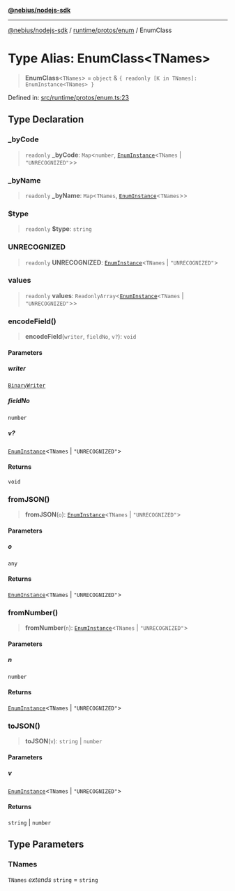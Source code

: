 [**@nebius/nodejs-sdk**](../../../../README.md)

***

[@nebius/nodejs-sdk](../../../../README.md) / [runtime/protos/enum](../README.md) / EnumClass

# Type Alias: EnumClass\<TNames\>

> **EnumClass**\<`TNames`\> = `object` & `{ readonly [K in TNames]: EnumInstance<TNames> }`

Defined in: [src/runtime/protos/enum.ts:23](https://github.com/nebius/nodejs-sdk/blob/a37d220b2851e3bf0d396cb03828d544f584df45/src/runtime/protos/enum.ts#L23)

## Type Declaration

### \_byCode

> `readonly` **\_byCode**: `Map`\<`number`, [`EnumInstance`](EnumInstance.md)\<`TNames` \| `"UNRECOGNIZED"`\>\>

### \_byName

> `readonly` **\_byName**: `Map`\<`TNames`, [`EnumInstance`](EnumInstance.md)\<`TNames`\>\>

### $type

> `readonly` **$type**: `string`

### UNRECOGNIZED

> `readonly` **UNRECOGNIZED**: [`EnumInstance`](EnumInstance.md)\<`TNames` \| `"UNRECOGNIZED"`\>

### values

> `readonly` **values**: `ReadonlyArray`\<[`EnumInstance`](EnumInstance.md)\<`TNames` \| `"UNRECOGNIZED"`\>\>

### encodeField()

> **encodeField**(`writer`, `fieldNo`, `v?`): `void`

#### Parameters

##### writer

[`BinaryWriter`](../../core/classes/BinaryWriter.md)

##### fieldNo

`number`

##### v?

[`EnumInstance`](EnumInstance.md)\<`TNames` \| `"UNRECOGNIZED"`\>

#### Returns

`void`

### fromJSON()

> **fromJSON**(`o`): [`EnumInstance`](EnumInstance.md)\<`TNames` \| `"UNRECOGNIZED"`\>

#### Parameters

##### o

`any`

#### Returns

[`EnumInstance`](EnumInstance.md)\<`TNames` \| `"UNRECOGNIZED"`\>

### fromNumber()

> **fromNumber**(`n`): [`EnumInstance`](EnumInstance.md)\<`TNames` \| `"UNRECOGNIZED"`\>

#### Parameters

##### n

`number`

#### Returns

[`EnumInstance`](EnumInstance.md)\<`TNames` \| `"UNRECOGNIZED"`\>

### toJSON()

> **toJSON**(`v`): `string` \| `number`

#### Parameters

##### v

[`EnumInstance`](EnumInstance.md)\<`TNames` \| `"UNRECOGNIZED"`\>

#### Returns

`string` \| `number`

## Type Parameters

### TNames

`TNames` *extends* `string` = `string`
